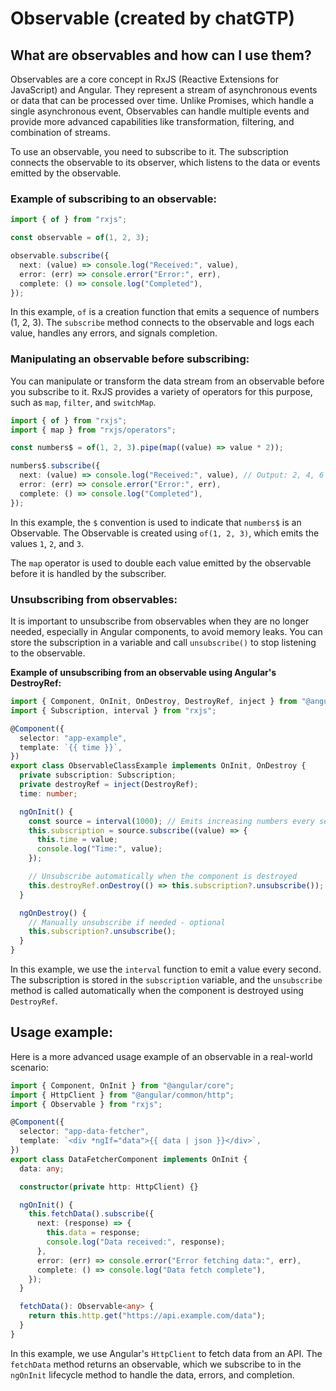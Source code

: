 # Observable (created by chatGTP)

## What are observables and how can I use them?

Observables are a core concept in RxJS (Reactive Extensions for JavaScript) and Angular. They represent a stream of asynchronous events or data that can be processed over time. Unlike Promises, which handle a single asynchronous event, Observables can handle multiple events and provide more advanced capabilities like transformation, filtering, and combination of streams.

To use an observable, you need to subscribe to it. The subscription connects the observable to its observer, which listens to the data or events emitted by the observable.

### Example of subscribing to an observable:

```ts
import { of } from "rxjs";

const observable = of(1, 2, 3);

observable.subscribe({
  next: (value) => console.log("Received:", value),
  error: (err) => console.error("Error:", err),
  complete: () => console.log("Completed"),
});
```

In this example, `of` is a creation function that emits a sequence of numbers (1, 2, 3). The `subscribe` method connects to the observable and logs each value, handles any errors, and signals completion.

### Manipulating an observable before subscribing:

You can manipulate or transform the data stream from an observable before you subscribe to it. RxJS provides a variety of operators for this purpose, such as `map`, `filter`, and `switchMap`.

```ts
import { of } from "rxjs";
import { map } from "rxjs/operators";

const numbers$ = of(1, 2, 3).pipe(map((value) => value * 2));

numbers$.subscribe({
  next: (value) => console.log("Received:", value), // Output: 2, 4, 6
  error: (err) => console.error("Error:", err),
  complete: () => console.log("Completed"),
});
```

In this example, the `$` convention is used to indicate that `numbers$` is an Observable. The Observable is created using `of(1, 2, 3)`, which emits the values `1`, `2`, and `3`.

The `map` operator is used to double each value emitted by the observable before it is handled by the subscriber.

### Unsubscribing from observables:

It is important to unsubscribe from observables when they are no longer needed, especially in Angular components, to avoid memory leaks. You can store the subscription in a variable and call `unsubscribe()` to stop listening to the observable.

**Example of unsubscribing from an observable using Angular's DestroyRef:**

```ts
import { Component, OnInit, OnDestroy, DestroyRef, inject } from "@angular/core";
import { Subscription, interval } from "rxjs";

@Component({
  selector: "app-example",
  template: `{{ time }}`,
})
export class ObservableClassExample implements OnInit, OnDestroy {
  private subscription: Subscription;
  private destroyRef = inject(DestroyRef);
  time: number;

  ngOnInit() {
    const source = interval(1000); // Emits increasing numbers every second
    this.subscription = source.subscribe((value) => {
      this.time = value;
      console.log("Time:", value);
    });

    // Unsubscribe automatically when the component is destroyed
    this.destroyRef.onDestroy(() => this.subscription?.unsubscribe());
  }

  ngOnDestroy() {
    // Manually unsubscribe if needed - optional
    this.subscription?.unsubscribe();
  }
}
```

In this example, we use the `interval` function to emit a value every second. The subscription is stored in the `subscription` variable, and the `unsubscribe` method is called automatically when the component is destroyed using `DestroyRef`.

## Usage example:

Here is a more advanced usage example of an observable in a real-world scenario:

```ts
import { Component, OnInit } from "@angular/core";
import { HttpClient } from "@angular/common/http";
import { Observable } from "rxjs";

@Component({
  selector: "app-data-fetcher",
  template: `<div *ngIf="data">{{ data | json }}</div>`,
})
export class DataFetcherComponent implements OnInit {
  data: any;

  constructor(private http: HttpClient) {}

  ngOnInit() {
    this.fetchData().subscribe({
      next: (response) => {
        this.data = response;
        console.log("Data received:", response);
      },
      error: (err) => console.error("Error fetching data:", err),
      complete: () => console.log("Data fetch complete"),
    });
  }

  fetchData(): Observable<any> {
    return this.http.get("https://api.example.com/data");
  }
}
```

In this example, we use Angular's `HttpClient` to fetch data from an API. The `fetchData` method returns an observable, which we subscribe to in the `ngOnInit` lifecycle method to handle the data, errors, and completion.
